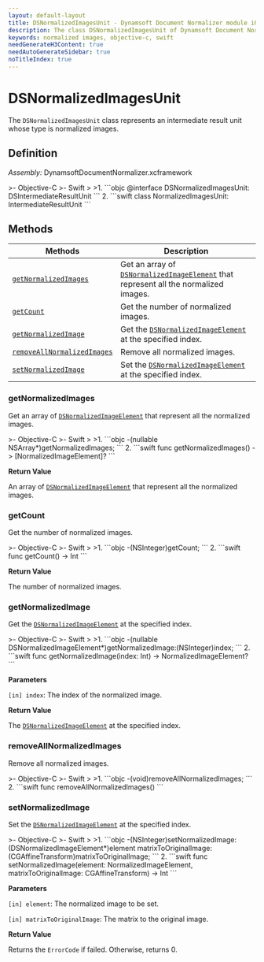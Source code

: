 ```yaml
---
layout: default-layout
title: DSNormalizedImagesUnit - Dynamsoft Document Normalizer module iOS Edition API Reference
description: The class DSNormalizedImagesUnit of Dynamsoft Document Normalizer module represents an intermediate result unit whose type is normalized images.
keywords: normalized images, objective-c, swift
needGenerateH3Content: true
needAutoGenerateSidebar: true
noTitleIndex: true
---
```


# DSNormalizedImagesUnit

The `DSNormalizedImagesUnit` class represents an intermediate result unit whose type is normalized images.

## Definition

*Assembly:* DynamsoftDocumentNormalizer.xcframework

<div class="sample-code-prefix"></div>
>- Objective-C
>- Swift
>
>1. 
```objc
@interface DSNormalizedImagesUnit: DSIntermediateResultUnit
```
2. 
```swift
class NormalizedImagesUnit: IntermediateResultUnit
```

## Methods

| Methods | Description |
| ------- | ----------- |
| [`getNormalizedImages`](#getnormalizedimages) | Get an array of [`DSNormalizedImageElement`](normalized-image-element.md) that represent all the normalized images. |
| [`getCount`](#getcount) | Get the number of normalized images. |
| [`getNormalizedImage`](#getnormalizedimage) | Get the [`DSNormalizedImageElement`](normalized-image-element.md) at the specified index. |
| [`removeAllNormalizedImages`](#removeallnormalizedimages) | Remove all normalized images. |
| [`setNormalizedImage`](#setnormalizedimage) | Set the [`DSNormalizedImageElement`](normalized-image-element.md) at the specified index. |

### getNormalizedImages

Get an array of [`DSNormalizedImageElement`](normalized-image-element.md) that represent all the normalized images.

<div class="sample-code-prefix"></div>
>- Objective-C
>- Swift
>
>1. 
```objc
-(nullable NSArray<DSNormalizedImageElement*>*)getNormalizedImages;
```
2. 
```swift
func getNormalizedImages() -> [NormalizedImageElement]?
```

**Return Value**

An array of [`DSNormalizedImageElement`](normalized-image-element.md) that represent all the normalized images.

### getCount

Get the number of normalized images.

<div class="sample-code-prefix"></div>
>- Objective-C
>- Swift
>
>1. 
```objc
-(NSInteger)getCount;
```
2. 
```swift
func getCount() -> Int
```

**Return Value**

The number of normalized images.

### getNormalizedImage

Get the [`DSNormalizedImageElement`](normalized-image-element.md) at the specified index.

<div class="sample-code-prefix"></div>
>- Objective-C
>- Swift
>
>1. 
```objc
-(nullable DSNormalizedImageElement*)getNormalizedImage:(NSInteger)index;
```
2. 
```swift
func getNormalizedImage(index: Int) -> NormalizedImageElement?
```

**Parameters**

`[in] index`: The index of the normalized image.

**Return Value**

The [`DSNormalizedImageElement`](normalized-image-element.md) at the specified index.

### removeAllNormalizedImages

Remove all normalized images.

<div class="sample-code-prefix"></div>
>- Objective-C
>- Swift
>
>1. 
```objc
-(void)removeAllNormalizedImages;
```
2. 
```swift
func removeAllNormalizedImages()
```

### setNormalizedImage

Set the [`DSNormalizedImageElement`](normalized-image-element.md) at the specified index.

<div class="sample-code-prefix"></div>
>- Objective-C
>- Swift
>
>1. 
```objc
-(NSInteger)setNormalizedImage:(DSNormalizedImageElement*)element
         matrixToOriginalImage:(CGAffineTransform)matrixToOriginalImage;
```
2. 
```swift
func setNormalizedImage(element: NormalizedImageElement, matrixToOriginalImage: CGAffineTransform) -> Int
```

**Parameters**

`[in] element`: The normalized image to be set.

`[in] matrixToOriginalImage`: The matrix to the original image.

**Return Value**

Returns the `ErrorCode` if failed. Otherwise, returns 0.
